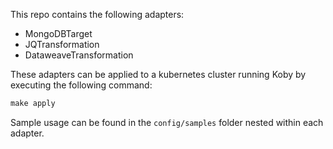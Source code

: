 This repo contains the following adapters:
* MongoDBTarget
* JQTransformation
* DataweaveTransformation

These adapters can be applied to a kubernetes cluster running Koby by executing the following command:
```cmd
make apply
```

Sample usage can be found in the `config/samples` folder nested within each adapter.

